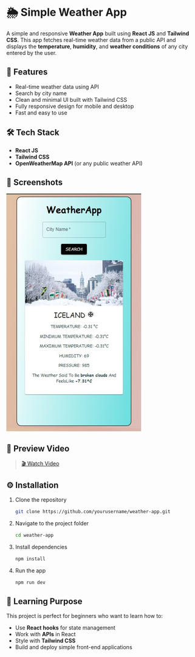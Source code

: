 # 🌦️ Simple Weather App

A simple and responsive **Weather App** built using **React JS** and **Tailwind CSS**.
This app fetches real-time weather data from a public API and displays the **temperature**, **humidity**, and **weather conditions** of any city entered by the user.

## 🚀 Features

* Real-time weather data using API
* Search by city name
* Clean and minimal UI built with Tailwind CSS
* Fully responsive design for mobile and desktop
* Fast and easy to use

## 🛠️ Tech Stack

* **React JS**
* **Tailwind CSS**
* **OpenWeatherMap API** (or any public weather API)
## 📸 Screenshots

![Home Screenshot](./src/assets/UI.jpg)

## 🎥 Preview Video

> [🎬 Watch Video](./src/assets/WeatherApp_Preview.mp4)

## ⚙️ Installation

1. Clone the repository

   ```bash
   git clone https://github.com/yourusername/weather-app.git
   ```
2. Navigate to the project folder

   ```bash
   cd weather-app
   ```
3. Install dependencies

   ```bash
   npm install
   ```
4. Run the app

   ```bash
   npm run dev
   ```

## 🧠 Learning Purpose

This project is perfect for beginners who want to learn how to:

* Use **React hooks** for state management
* Work with **APIs** in React
* Style with **Tailwind CSS**
* Build and deploy simple front-end applications


